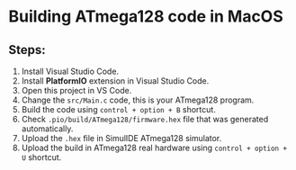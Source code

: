 # Building ATmega128 code in MacOS

## Steps:
1. Install Visual Studio Code.
2. Install **PlatformIO** extension in Visual Studio Code.
3. Open this project in VS Code.
4. Change the `src/Main.c` code, this is your ATmega128 program.
5. Build the code using `control + option + B` shortcut.
6. Check `.pio/build/ATmega128/firmware.hex` file that was generated automatically.
7. Upload the `.hex` file in SimulIDE ATmega128 simulator.
8. Upload the build in ATmega128 real hardware using `control + option + U` shortcut.
